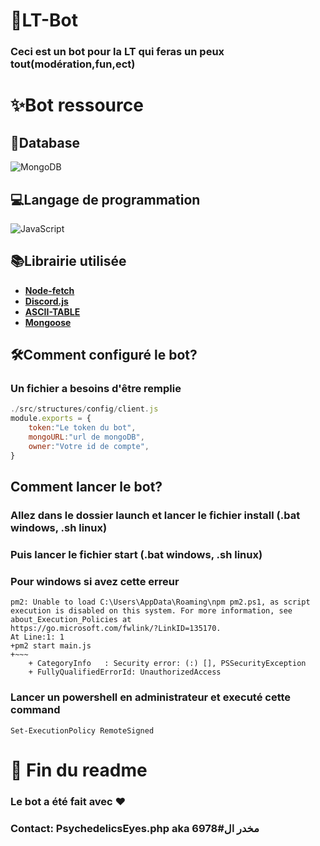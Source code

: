 # 🔱LT-Bot 
### Ceci est un bot pour la LT qui feras un peux tout(modération,fun,ect)
# ✨Bot ressource
## 🔑Database
![MongoDB](https://img.shields.io/badge/MongoDB-%234ea94b.svg?style=for-the-badge&logo=mongodb&logoColor=white)
## 💻Langage de programmation
![JavaScript](https://img.shields.io/badge/javascript-%23323330.svg?style=for-the-badge&logo=javascript&logoColor=%23F7DF1E)
## 📚Librairie utilisée
* [**Node-fetch**](https://www.npmjs.com/package/node-fetch/)
* [**Discord.js**](https://www.npmjs.com/package/discord.js)
* [**ASCII-TABLE**](https://www.npmjs.com/package/ascii-table)
* [**Mongoose**](https://www.npmjs.com/package/mongoose)

## 🛠Comment configuré le bot?
### Un fichier a besoins d'être remplie
```js
./src/structures/config/client.js
module.exports = {
    token:"Le token du bot",
    mongoURL:"url de mongoDB",
    owner:"Votre id de compte",
}
```
## Comment lancer le bot?
### Allez dans le dossier launch et lancer le fichier install (.bat windows, .sh linux)
### Puis lancer le fichier start (.bat windows, .sh linux)
### Pour windows si avez cette erreur
```
pm2: Unable to load C:\Users\AppData\Roaming\npm pm2.ps1, as script execution is disabled on this system. For more information, see about_Execution_Policies at 
https://go.microsoft.com/fwlink/?LinkID=135170.
At Line:1: 1
+pm2 start main.js
+~~~
    + CategoryInfo   : Security error: (:) [], PSSecurityException
    + FullyQualifiedErrorId: UnauthorizedAccess
```
### Lancer un powershell en administrateur et executé cette command
```Set-ExecutionPolicy RemoteSigned```
# 🏴 Fin du readme
### Le bot a été fait avec ❤
### Contact: PsychedelicsEyes.php aka مخدر ال#6978